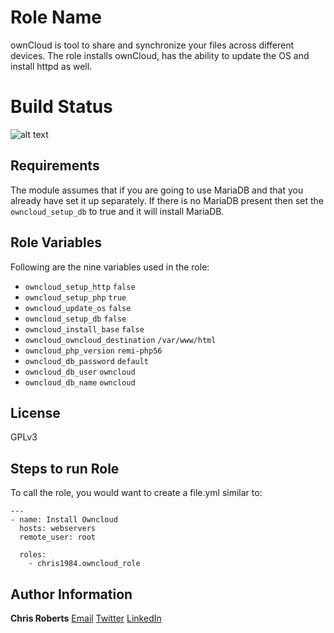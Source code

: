 Role Name
=========

ownCloud is tool to share and synchronize your files across different devices. The role installs ownCloud, has the ability to update the OS and install httpd as well.

Build Status
============

![alt text](https://travis-ci.org/chris1984/owncloud-role.svg?branch=master "Build Status")

Requirements
------------

The module assumes that if you are going to use MariaDB and that you already have set it up separately. If there is no MariaDB present then set the `owncloud_setup_db` to true and it will install MariaDB.

Role Variables
--------------
Following are the nine variables used in the role:
*   `owncloud_setup_http` `false`
*   `owncloud_setup_php` `true`
*   `owncloud_update_os` `false`
*   `owncloud_setup_db` `false`
*   `owncloud_install_base` `false`
*   `owncloud_owncloud_destination` `/var/www/html`
*   `owncloud_php_version` `remi-php56`
*   `owncloud_db_password` `default`
*   `owncloud_db_user` `owncloud`
*   `owncloud_db_name` `owncloud`

License
-------
GPLv3

Steps to run Role
-----------------

To call the role, you would want to create a file.yml similar to:
```
---
- name: Install Owncloud
  hosts: webservers
  remote_user: root

  roles:
    - chris1984.owncloud_role
```

Author Information
------------------
**Chris Roberts** [Email](mailto:chrobert@redhat.com) [Twitter](https://twitter.com/cintrix84) [LinkedIn](https://www.linkedin.com/in/croberts84/)
